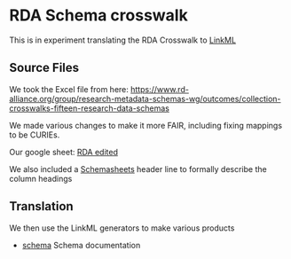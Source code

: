 # RDA Schema crosswalk

This is in experiment translating the RDA Crosswalk to [LinkML](https://linkml.io/linkml)

## Source Files

We took the Excel file from here: https://www.rd-alliance.org/group/research-metadata-schemas-wg/outcomes/collection-crosswalks-fifteen-research-data-schemas

We made various changes to make it more FAIR, including fixing mappings to be CURIEs.

Our google sheet: [RDA edited](https://docs.google.com/spreadsheets/d/1mu9iWZxX4DvtklLIQgEloM8oZfzZdzfJ/edit#gid=1108662376)

We also included a [Schemasheets](https://linkml.io/schemasheets) header line to formally describe the column headings


## Translation

We then use the LinkML generators to make various products

* [schema](schema) Schema documentation
